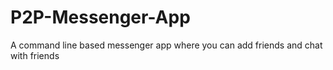 # P2P-Messenger-App
A command line based messenger app where you can add friends and chat with friends 
